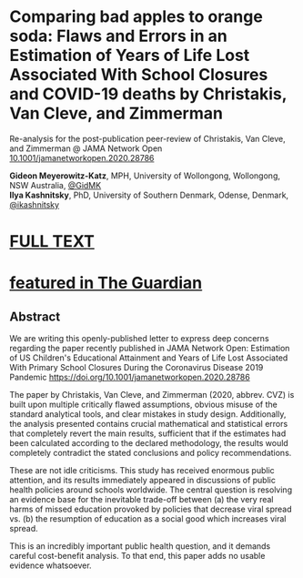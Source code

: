 # Comparing bad apples to orange soda: Flaws and Errors in an Estimation of Years of Life Lost Associated With School Closures and COVID-19 deaths by Christakis, Van Cleve, and Zimmerman

Re-analysis for the post-publication peer-review of Christakis, Van Cleve, and Zimmerman \@ JAMA Network Open [10.1001/jamanetworkopen.2020.28786](https://doi.org/10.1001/jamanetworkopen.2020.28786)

**Gideon Meyerowitz-Katz**, MPH, University of Wollongong, Wollongong, NSW Australia, [@GidMK](<https://twitter.com/GidMK>)   
**Ilya Kashnitsky**, PhD, University of Southern Denmark, Odense, Denmark, [@ikashnitsky](<https://twitter.com/ikashnitsky>)

# [FULL TEXT](https://doi.org/10.31219/osf.io/9yqxw)

# [featured in The Guardian](https://www.theguardian.com/science/2020/dec/08/coronavirus-study-that-found-us-school-closures-cut-life-expectancy-criticised-by-epidemiologist)

## **Abstract**

We are writing this openly-published letter to express deep concerns regarding the paper recently published in JAMA Network Open: Estimation of US Children's Educational Attainment and Years of Life Lost Associated With Primary School Closures During the Coronavirus Disease 2019 Pandemic <https://doi.org/10.1001/jamanetworkopen.2020.28786>

The paper by Christakis, Van Cleve, and Zimmerman (2020, abbrev. CVZ) is built upon multiple critically flawed assumptions, obvious misuse of the standard analytical tools, and clear mistakes in study design. Additionally, the analysis presented contains crucial mathematical and statistical errors that completely revert the main results, sufficient that if the estimates had been calculated according to the declared methodology, the results would completely contradict the stated conclusions and policy recommendations. 

These are not idle criticisms. This study has received enormous public attention, and its results immediately appeared in discussions of public health policies around schools worldwide. The central question is resolving an evidence base for the inevitable trade-off between (a) the very real harms of missed education provoked by policies that decrease viral spread vs. (b) the resumption of education as a social good which increases viral spread.

This is an incredibly important public health question, and it demands careful cost-benefit analysis. To that end, this paper adds no usable evidence whatsoever.
